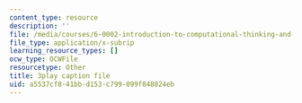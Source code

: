 ```yaml
---
content_type: resource
description: ''
file: /media/courses/6-0002-introduction-to-computational-thinking-and-data-science-fall-2016/a5537cf841bbd153c799099f848024eb_C1lhuz6pZC0.srt
file_type: application/x-subrip
learning_resource_types: []
ocw_type: OCWFile
resourcetype: Other
title: 3play caption file
uid: a5537cf8-41bb-d153-c799-099f848024eb
---
```

